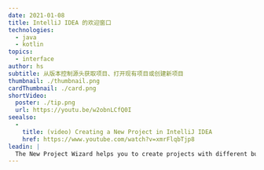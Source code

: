 ```yaml
---
date: 2021-01-08
title: IntelliJ IDEA 的欢迎窗口
technologies:
  - java
  - kotlin
topics:
  - interface
author: hs
subtitle: 从版本控制源头获取项目、打开现有项目或创建新项目
thumbnail: ./thumbnail.png
cardThumbnail: ./card.png
shortVideo:
  poster: ./tip.png
  url: https://youtu.be/w2obnLCfQ0I
seealso:
  - 
    title: (video) Creating a New Project in IntelliJ IDEA
    href: https://www.youtube.com/watch?v=xmrFlqbTjp8
leadin: |
  The New Project Wizard helps you to create projects with different build systems and frameworks. There's more information in [our screencast](https://www.youtube.com/watch?v=xmrFlqbTjp8).
---
```



